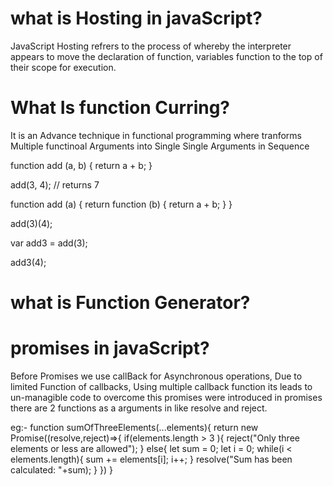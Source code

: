 # what is Hosting in javaScript?
JavaScript Hosting refrers to the process of whereby the interpreter appears to move the declaration  of function, variables function to the top of their scope for execution.



# What  Is function Curring?

It is an Advance technique in functional programming where  tranforms Multiple functinoal Arguments into Single  Single Arguments in Sequence

function add (a, b) {
  return a + b;
}

add(3, 4); // returns 7


function add (a) {
  return function (b) {
    return a + b;
  }
}


add(3)(4);

var add3 = add(3);

add3(4);


# what is  Function Generator?


  <script type="application/javascript">
    var title = "{{.Title}}"
    console.log(title)
  </script>


# promises in javaScript?
 

 Before Promises we use callBack for Asynchronous operations, Due to limited Function of callbacks, Using multiple callback function its leads to un-managible code to overcome this promises were introduced in promises there are 2 functions as a arguments in like resolve and reject.

eg:-
      function sumOfThreeElements(...elements){
     return new Promise((resolve,reject)=>{
     if(elements.length > 3 ){
      reject("Only three elements or less are allowed");
    }
    else{
      let sum = 0;
      let i = 0;
      while(i < elements.length){
        sum += elements[i];
        i++;
      }
      resolve("Sum has been calculated: "+sum);
    }
  })
}




 







